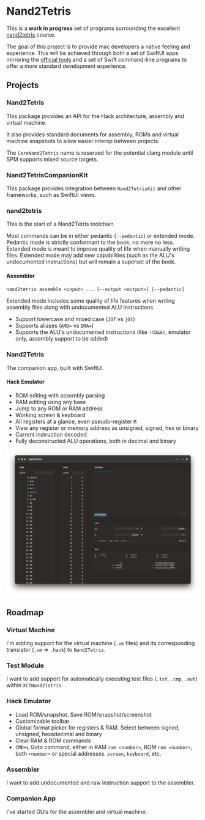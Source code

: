 #  Nand2Tetris

This is a **work in progress** set of programs surrounding the excellent [nand2tetris](https://nand2tetris.org) course.

The goal of this project is to provide mac developers a native feeling and experience.
This will be achieved through both a set of SwiftUI apps mirroring the [official tools](https://www.nand2tetris.org/software)
and a set of Swift command-line programs to offer a more standard development experience. 

## Projects

### Nand2Tetris

This package provides an API for the Hack architecture, assembly and virtual machine.

It also provides standard documents for assembly, ROMs and virtual machine snapshots to
allow easier interop between projects.

The `CoreNand2Tetris` name is reserved for the potential clang module until SPM supports mixed source targets.

### Nand2TetrisCompanionKit

This package provides integration between `Nand2TetrisKit` and other frameworks, such as SwiftUI views.

### nand2tetris

This is the start of a Nand2Tetris toolchain.

Most commands can be in either pedantic (`--pedantic`) or extended mode.
Pedantic mode is strictly conformant to the book, no more no less.
Extended mode is meant to improve quality of life when manually writing files.
Extended mode may add new capabilities (such as the ALU's undocumented instructions) but will remain a superset of the book.

#### Assembler

```
nand2tetris assemble <input> ... [--output <output>] [--pedantic]
```

Extended mode includes some quality of life features when writing assembly files along with undocumented ALU instructions.

- Support lowercase and mixed case (`JGT` vs `jGt`)
- Supports aliases (`AMD=` vs `DMA=`)
- Supports the ALU's undocumented instructions (like `!(D&A)`, emulator only, assembly support to be added)

### Nand2Tetris

The companion app, built with SwiftUI.

#### Hack Emulator

- ROM editing with assembly parsing
- RAM editing using any base
- Jump to any ROM or RAM address
- Working screen & keyboard
- All registers at a glance, even pseudo-register `M`
- View any register or memory address as unsigned, signed, hex or binary
- Current instruction decoded
- Fully deconstructed ALU operations, both in decimal and binary

![Screenshot of the CPU emulator](Assets/HackEmulator.png)

## Roadmap

### Virtual Machine

I'm adding support for the virtual machine (`.vm` files) and its corresponding translator (`.vm` => `.hack`) to `Nand2Tetris`.

### Test Module

I want to add support for automatically executing test files (`.tst`, `.cmp`, `.out`) within `XCTNand2Tetris`.

### Hack Emulator

- Load ROM/snapshot. Save ROM/snapshot/screenshot
- Customizable toolbar
- Global format picker for registers & RAM. Select between signed, unsigned, hexadecimal and binary
- Clear RAM & ROM commands
- `CMD+L` Goto command, either in RAM `ram <number>`, ROM `rom <number>`, both `<number>` or special addresses. `screen`, `keyboard`, etc.

### Assembler

I want to add undocumented and raw instruction support to the assembler.

### Companion App

I've started GUIs for the assembler and virtual machine. 
